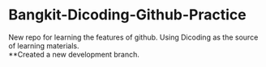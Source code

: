 # Bangkit-Dicoding-Github-Practice
New repo for learning the features of github. Using Dicoding as the source of learning materials.
</br>
**Created a new development branch.
